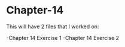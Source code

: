 # Chapter-14

This will have 2 files that I worked on:

-Chapter 14 Exercise 1
-Chapter 14 Exercise 2
